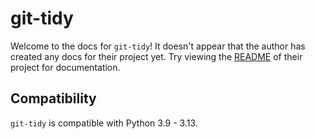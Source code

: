 # git-tidy

Welcome to the docs for `git-tidy`! It doesn't appear that the author has created any docs for their project yet. Try viewing the [README](https://github.com/Opus10/git-tidy) of their project for documentation.

## Compatibility

`git-tidy` is compatible with Python 3.9 - 3.13.
